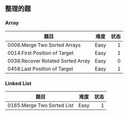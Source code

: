 ## 整理的题
### Array
|  题目   | 难度 |状态|
|  ----  | ----  | ----:  |
|0006.Merge Two Sorted Arrays|Easy|1
|0014.First Position of Target|Easy|1
|0039.Recover Rotated Sorted Array|Easy|0
|0458.Last Position of Target|Easy|1

### Linked List
|  题目   | 难度 |状态|
|  ----  | ----  | ----:  |
|0165.Merge Two Sorted List|Easy|1